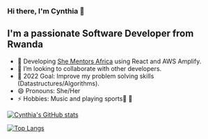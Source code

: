 ### Hi there, I'm Cynthia 👋

## I'm a passionate Software Developer from Rwanda
 
- 🔭 Developing [She Mentors Africa](https://github.com/ciradu2204/SheMentorsAfrica) using React and AWS Amplify. 
- 👯 I’m looking to collaborate with other developers.
- :goal_net: 2022 Goal: Improve my problem solving skills (Datastructures/Algorithms). 
- 😄 Pronouns: She/Her
- ⚡ Hobbies: Music and playing sports:basketball: :volleyball:


[![Cynthia's GitHub stats](https://github-readme-stats.vercel.app/api?username=ciradu2204&show_icons=true&theme=cobalt&count_private=true)](https://github.com/anuraghazra/github-readme-stats)

[![Top Langs](https://github-readme-stats.vercel.app/api/top-langs/?username=ciradu2204&layout=compact)](https://github.com/anuraghazra/github-readme-stats)


